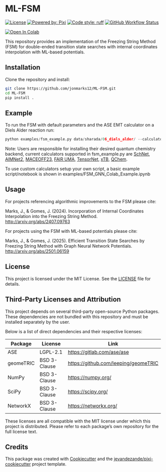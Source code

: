 # ML-FSM


[![License](https://img.shields.io/github/license/jonmarks12/ML-FSM)](https://github.com/jonmarks12/ML-FSM/blob/master/LICENSE)
[![Powered by: Pixi](https://img.shields.io/badge/Powered_by-Pixi-facc15)](https://pixi.sh)
[![Code style: ruff](https://img.shields.io/badge/code%20style-ruff-000000.svg)](https://github.com/astral-sh/ruff)
[![GitHub Workflow Status](https://img.shields.io/github/actions/workflow/status/jonmarks12/ML-FSM/test.yml?branch=main&logo=github-actions)](https://github.com/jonmarks12/ML-FSM/actions/)


[![Open In Colab](https://colab.research.google.com/assets/colab-badge.svg)](https://colab.research.google.com/github/jonmarks12/ML-FSM/blob/main/examples/FSM_GNN_Colab_Example.ipynb)

This repository provides an implementation of the Freezing String Method (FSM) for double-ended transition state searches with internal coordinates interpolation with ML-based potentials.

## Installation

Clone the repository and install:

```bash
git clone https://github.com/jonmarks12/ML-FSM.git
cd ML-FSM
pip install .
```

## Example

To run the FSM with default parameters and the ASE EMT calculator on a Diels Alder reaction run:
```python
python examples/fsm_example.py data/sharada/06_diels_alder/ --calculator emt
```
Note: Users are responsible for installing their desired quantum chemistry backend, current calculators supported in fsm_example.py are [SchNet](https://pytorch-geometric.readthedocs.io/en/latest/generated/torch_geometric.nn.models.SchNet.html), [AIMNet2](https://github.com/isayevlab/AIMNet2), [MACEOFF23](https://github.com/ACEsuit/mace-off), [FAIR UMA](https://github.com/facebookresearch/fairchem), [TensorNet](https://github.com/torchmd/torchmd-net), [xTB](https://github.com/grimme-lab/xtb), [QChem](https://www.q-chem.com).

To use custom calculators setup your own script, a basic example script/notebook is shown in examples/FSM_GNN_Colab_Example.ipynb

## Usage
For projects referencing algorithmic improvements to the FSM please cite:

Marks, J., & Gomes, J. (2024). Incorporation of Internal Coordinates Interpolation into the Freezing String Method. http://arxiv.org/abs/2407.09763

For projects using the FSM with ML-based potentials please cite:

Marks, J., & Gomes, J. (2025). Efficient Transition State Searches by Freezing String Method with Graph Neural Network Potentials. http://arxiv.org/abs/2501.06159

## License

This project is licensed under the MIT License. See the [LICENSE](./LICENSE) file for details.

## Third-Party Licenses and Attribution

This project depends on several third-party open-source Python packages. These dependencies are not bundled with this repository and must be installed separately by the user.

Below is a list of direct dependencies and their respective licenses:

| Package             | License       | Link |
|---------------------|---------------|------|
| ASE                 | LGPL-2.1      | https://gitlab.com/ase/ase |
| geomeTRIC           | BSD 3-Clause  | https://github.com/leeping/geomeTRIC |
| NumPy               | BSD 3-Clause  | https://numpy.org/ |
| SciPy               | BSD 3-Clause  | https://scipy.org/ |
| NetworkX            | BSD 3-Clause  | https://networkx.org/ |

These licenses are all compatible with the MIT license under which this project is distributed. Please refer to each package’s own repository for the full license text.


## Credits
This package was created with [Cookiecutter](https://github.com/audreyr/cookiecutter) and the [jevandezande/pixi-cookiecutter](https://github.com/jevandezande/pixi-cookiecutter) project template.
